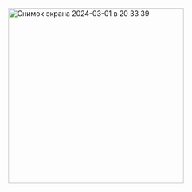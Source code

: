 <img width="352" alt="Снимок экрана 2024-03-01 в 20 33 39" src="https://github.com/dias-btt/NeoHabitForge/assets/69670999/1c60235c-7d42-46b4-bcd4-c4a6d617de33">
